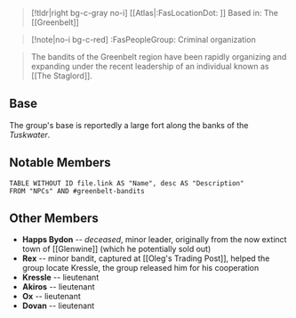 >[!tldr|right bg-c-gray no-i] [[Atlas|:FasLocationDot: ]] Based in: The [[Greenbelt]]

>[!note|no-i bg-c-red] :FasPeopleGroup: Criminal organization

>The bandits of the Greenbelt region have been rapidly organizing and expanding under the recent leadership of an individual known as [[The Staglord]].

## Base
The group's base is reportedly a large fort along the banks of the *Tuskwater*.

## Notable Members
```dataview
TABLE WITHOUT ID file.link AS "Name", desc AS "Description"
FROM "NPCs" AND #greenbelt-bandits
```

## Other Members
- **Happs Bydon** -- *deceased*, minor leader, originally from the now extinct town of [[Glenwine]] (which he potentially sold out)
- **Rex** -- minor bandit, captured at [[Oleg's Trading Post]], helped the group locate Kressle, the group released him for his cooperation
- **Kressle** -- lieutenant
- **Akiros** -- lieutenant
-  **Ox** -- lieutenant
- **Dovan** -- lieutenant